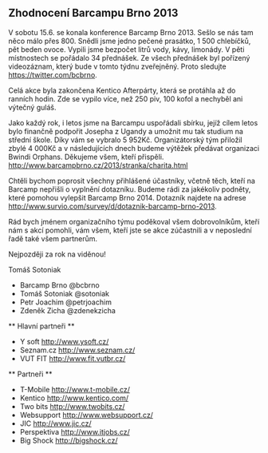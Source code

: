 Zhodnocení Barcampu Brno 2013
-----------------------------

V sobotu 15.6. se konala konference Barcamp Brno 2013. Sešlo se nás tam něco málo přes 800. Snědli jsme jedno pečené prasátko, 1 500 chlebíčků, pět beden ovoce. Vypili jsme bezpočet litrů vody, kávy, limonády. V pěti místnostech se pořádalo 34 přednášek. Ze všech přednášek byl pořízený videozáznam, který bude v tomto týdnu zveřejněný. Proto sledujte <https://twitter.com/bcbrno>.

Celá akce byla zakončena Kentico Afterpárty, která se protáhla až do ranních hodin. Zde se vypilo více, než 250 piv, 100 kofol a nechyběl ani výtečný guláš.

Jako každý rok, i letos jsme na Barcampu uspořádali sbírku, jejíž cílem letos bylo finančně podpořit Josepha z Ugandy a umožnit mu tak studium na střední škole. Díky vám se vybralo 5 952Kč. Organizátorský tým přiložil zbylé 4 000Kč a v následujících dnech budeme výtěžek předávat organizaci Bwindi Orphans. Děkujeme všem, kteří přispěli. <http://www.barcampbrno.cz/2013/stranka/charita.html>

Chtěli bychom poprosit všechny přihlášené účastníky, včetně těch, kteří na Barcamp nepřišli o vyplnění dotazníku. Budeme rádi za jakékoliv podněty, které pomohou vylepšit Barcamp Brno 2014. Dotazník najdete na adrese <http://www.survio.com/survey/d/dotaznik-barcamp-brno-2013>.

Rád bych jménem organizačního týmu poděkoval všem dobrovolníkům, kteří nám s akcí pomohli, vám všem, kteří jste se akce zúčastnili a v neposlední řadě také všem partnerům.

Nejpozději za rok na viděnou!

Tomáš Sotoniak

 - Barcamp Brno @bcbrno
 - Tomáš Sotoniak @sotoniak
 - Petr Joachim @petrjoachim
 - Zdeněk Zicha @zdenekzicha

** Hlavní partneři **

 - Y soft <http://www.ysoft.cz/>
 - Seznam.cz <http://www.seznam.cz/>
 - VUT FIT <http://www.fit.vutbr.cz/>

** Partneři **

 - T-Mobile <http://www.t-mobile.cz/>
 - Kentico <http://www.kentico.com/>
 - Two bits <http://www.twobits.cz/>
 - Websupport <http://www.websupport.cz/>
 - JIC <http://www.jic.cz/>
 - Perspektiva <http://www.itjobs.cz/>
 - Big Shock <http://bigshock.cz/>
